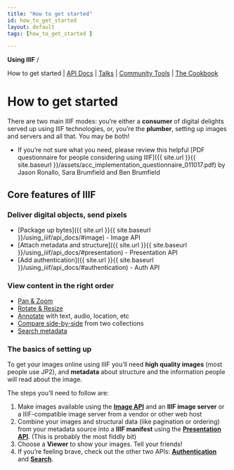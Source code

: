 ```yaml
---
title: "How to get started"
id: how_to_get_started
layout: default
tags: [how_to_get_started ]

---
```

**Using IIIF** /

How to get started | <span style="text-decoration:underline;">API Docs</span> | <span style="text-decoration:underline;">Talks</span> | <span style="text-decoration:underline;">Community Tools</span> | <span style="text-decoration:underline;">The Cookbook</span>


# How to get started

There are two main IIIF modes: you’re either a **consumer** of digital delights served up using IIIF technologies, or, you’re the **plumber**, setting up images and servers and all that. You may be both!



*   If you’re not sure what you need, please review this helpful [PDF questionnaire for people considering using IIIF]({{ site.url }}{{ site.baseurl }}/assets/acc_implementation_questionnaire_011017.pdf) by Jason Ronallo, Sara Brumfield and Ben Brumfield


## Core features of IIIF


### Deliver digital objects, send pixels



*   [Package up bytes]({{ site.url }}{{ site.baseurl }}/using_iiif/api_docs/#image) - Image API
*   [Attach metadata and structure]({{ site.url }}{{ site.baseurl }}/using_iiif/api_docs/#presentation) - Presentation API
*   [Add authentication]({{ site.url }}{{ site.baseurl }}/using_iiif/api_docs/#authentication) - Auth API


### View content in the right order



*   <span style="text-decoration:underline;">Pan & Zoom</span>
*   <span style="text-decoration:underline;">Rotate & Resize</span>
*   <span style="text-decoration:underline;">Annotate</span> with text, audio, location, etc
*   <span style="text-decoration:underline;">Compare side-by-side</span> from two collections
*   <span style="text-decoration:underline;">Search metadata</span>


### The basics of setting up

To get your images online using IIIF you’ll need **high quality images** (most people use JP2), and **metadata** about structure and the information people will read about the image.

The steps you’ll need to follow are:



1. Make images available using the **<span style="text-decoration:underline;">Image API</span>** and an **IIIF image server** or a IIIF-compatible image server from a vendor or other web host
2. Combine your images and structural data (like pagination or ordering) from your metadata source into a **IIIF manifest** using the **<span style="text-decoration:underline;">Presentation API</span>**. (This is probably the most fiddly bit)
3. Choose a **Viewer** to show your images. Tell your friends!
4. If you’re feeling brave, check out the other two APIs: **<span style="text-decoration:underline;">Authentication</span>** and **<span style="text-decoration:underline;">Search</span>**.
